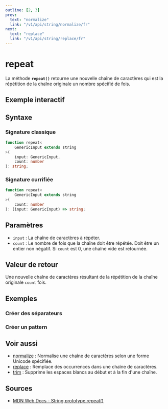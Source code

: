 ```yaml
---
outline: [2, 3]
prev:
  text: "normalize"
  link: "/v1/api/string/normalize/fr"
next:
  text: "replace"
  link: "/v1/api/string/replace/fr"
---
```


# repeat

La méthode **`repeat()`** retourne une nouvelle chaîne de caractères qui est la répétition de la chaîne originale un nombre spécifié de fois.

## Exemple interactif

<MonacoTSEditor
  src="/v1/api/string/repeat/examples/tryout.doc.ts"
  majorVersion="v1"
  height="200px"
/>

## Syntaxe

### Signature classique

```typescript
function repeat<
	GenericInput extends string
>(
	input: GenericInput, 
	count: number
): string;
```

### Signature currifiée

```typescript
function repeat<
	GenericInput extends string
>(
	count: number
): (input: GenericInput) => string;
```

## Paramètres

- `input` : La chaîne de caractères à répéter.
- `count` : Le nombre de fois que la chaîne doit être répétée. Doit être un entier non négatif. Si `count` est 0, une chaîne vide est retournée.

## Valeur de retour

Une nouvelle chaîne de caractères résultant de la répétition de la chaîne originale `count` fois.

## Exemples

### Créer des séparateurs

<MonacoTSEditor
  src="/v1/api/string/repeat/examples/createSeparators.doc.ts"
  majorVersion="v1"
  height="300px"
/>

### Créer un pattern

<MonacoTSEditor
  src="/v1/api/string/repeat/examples/createPattern.doc.ts"
  majorVersion="v1"
  height="350px"
/>

## Voir aussi 

- [normalize](/v1/api/string/normalize/fr) : Normalise une chaîne de caractères selon une forme Unicode spécifiée.
- [replace](/v1/api/string/replace/fr) : Remplace des occurrences dans une chaîne de caractères.
- [trim](/v1/api/string/trim/fr) : Supprime les espaces blancs au début et à la fin d'une chaîne.

## Sources

- [MDN Web Docs - String.prototype.repeat()](https://developer.mozilla.org/fr-FR/docs/Web/JavaScript/Reference/Global_Objects/String/repeat)
